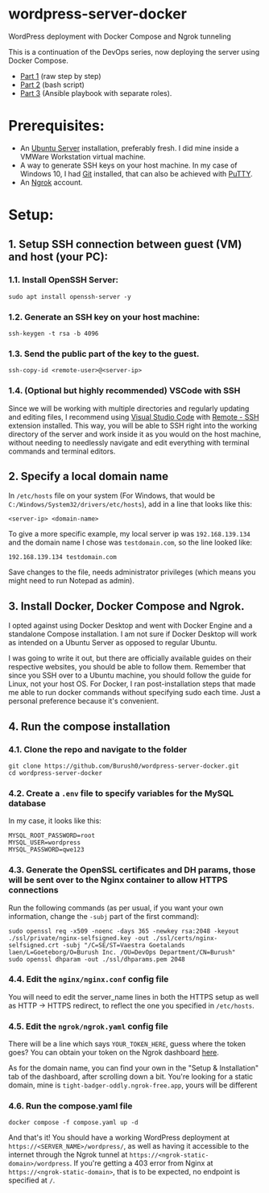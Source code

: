 # wordpress-server-docker
WordPress deployment with Docker Compose and Ngrok tunneling

This is a continuation of the DevOps series, now deploying the server using Docker Compose. 

- [Part 1](https://github.com/Burush0/wordpress-ubuntu-server) (raw step by step)
- [Part 2](https://github.com/Burush0/wordpress-server-bash) (bash script)
- [Part 3](https://github.com/Burush0/wordpress-server-ansible) (Ansible playbook with separate roles).

# Prerequisites:
- An [Ubuntu Server](https://ubuntu.com/download/server) installation, preferably fresh. I did mine inside a VMWare Workstation virtual machine.
- A way to generate SSH keys on your host machine. In my case of Windows 10, I had [Git](https://gitforwindows.org/) installed, that can also be achieved with [PuTTY](https://www.putty.org/).
- An [Ngrok](https://ngrok.com/) account.

# Setup:
## 1. Setup SSH connection between guest (VM) and host (your PC):

### 1.1. Install OpenSSH Server:

```
sudo apt install openssh-server -y
```

### 1.2. Generate an SSH key on your host machine:
```
ssh-keygen -t rsa -b 4096
```

### 1.3. Send the public part of the key to the guest. 

```
ssh-copy-id <remote-user>@<server-ip>
```

### 1.4. (Optional but highly recommended) VSCode with SSH

Since we will be working with multiple directories and regularly updating and editing files, I recommend using [Visual Studio Code](https://code.visualstudio.com/) with [Remote - SSH](https://marketplace.visualstudio.com/items?itemName=ms-vscode-remote.remote-ssh) extension installed. This way, you will be able to SSH right into the working directory of the server and work inside it as you would on the host machine, without needing to needlessly navigate and edit everything with terminal commands and terminal editors.

## 2. Specify a local domain name

In `/etc/hosts` file on your system (For Windows, that would be `C:/Windows/System32/drivers/etc/hosts`), add in a line that looks like this:
```
<server-ip> <domain-name>
```
To give a more specific example, my local server ip was `192.168.139.134` and the domain name I chose was `testdomain.com`, so the line looked like:
```
192.168.139.134 testdomain.com
```
Save changes to the file, needs administrator privileges (which means you might need to run Notepad as admin).

## 3. Install Docker, Docker Compose and Ngrok.

I opted against using Docker Desktop and went with Docker Engine and a standalone Compose installation. I am not sure if Docker Desktop will work as intended on a Ubuntu Server as opposed to regular Ubuntu.

I was going to write it out, but there are officially available guides on their respective websites, you should be able to follow them. Remember that since you SSH over to a Ubuntu machine, you should follow the guide for Linux, not your host OS. For Docker, I ran post-installation steps that made me able to run docker commands without specifying sudo each time. Just a personal preference because it's convenient.

## 4. Run the compose installation

### 4.1. Clone the repo and navigate to the folder
```
git clone https://github.com/Burush0/wordpress-server-docker.git
cd wordpress-server-docker
```
### 4.2. Create a `.env` file to specify variables for the MySQL database

In my case, it looks like this:
```
MYSQL_ROOT_PASSWORD=root
MYSQL_USER=wordpress
MYSQL_PASSWORD=qwe123
```

### 4.3. Generate the OpenSSL certificates and DH params, those will be sent over to the Nginx container to allow HTTPS connections

Run the following commands (as per usual, if you want your own information, change the `-subj` part of the first command):
```
sudo openssl req -x509 -noenc -days 365 -newkey rsa:2048 -keyout ./ssl/private/nginx-selfsigned.key -out ./ssl/certs/nginx-selfsigned.crt -subj "/C=SE/ST=Vaestra Goetalands laen/L=Goeteborg/O=Burush Inc. /OU=DevOps Department/CN=Burush"
sudo openssl dhparam -out ./ssl/dhparams.pem 2048
```

### 4.4. Edit the `nginx/nginx.conf` config file

You will need to edit the server_name lines in both the HTTPS setup as well as HTTP -> HTTPS redirect, to reflect the one you specified in `/etc/hosts`.

### 4.5. Edit the `ngrok/ngrok.yaml` config file

There will be a line which says `YOUR_TOKEN_HERE`, guess where the token goes? You can obtain your token on the Ngrok dashboard [here](https://dashboard.ngrok.com/get-started/your-authtoken).

As for the domain name, you can find your own in the "Setup & Installation" tab of the dashboard, after scrolling down a bit. You're looking for a static domain, mine is `tight-badger-oddly.ngrok-free.app`, yours will be different

### 4.6. Run the compose.yaml file
```
docker compose -f compose.yaml up -d 
```

And that's it! You should have a working WordPress deployment at `https://<SERVER_NAME>/wordpress/`, as well as having it accessible to the internet through the Ngrok tunnel at `https://<ngrok-static-domain>/wordpress`. If you're getting a 403 error from Nginx at `https://<ngrok-static-domain>`, that is to be expected, no endpoint is specified at `/`.
